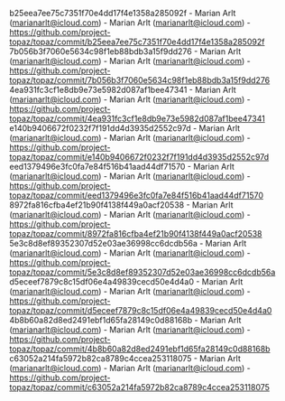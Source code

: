 b25eea7ee75c7351f70e4dd17f4e1358a285092f - Marian Arlt (marianarlt@icloud.com) - Marian Arlt (marianarlt@icloud.com) - https://github.com/project-topaz/topaz/commit/b25eea7ee75c7351f70e4dd17f4e1358a285092f
7b056b3f7060e5634c98f1eb88bdb3a15f9dd276 - Marian Arlt (marianarlt@icloud.com) - Marian Arlt (marianarlt@icloud.com) - https://github.com/project-topaz/topaz/commit/7b056b3f7060e5634c98f1eb88bdb3a15f9dd276
4ea931fc3cf1e8db9e73e5982d087af1bee47341 - Marian Arlt (marianarlt@icloud.com) - Marian Arlt (marianarlt@icloud.com) - https://github.com/project-topaz/topaz/commit/4ea931fc3cf1e8db9e73e5982d087af1bee47341
e140b9406672f0232f7f191dd4d3935d2552c97d - Marian Arlt (marianarlt@icloud.com) - Marian Arlt (marianarlt@icloud.com) - https://github.com/project-topaz/topaz/commit/e140b9406672f0232f7f191dd4d3935d2552c97d
eed1379496e3fc0fa7e84f516b41aad44df71570 - Marian Arlt (marianarlt@icloud.com) - Marian Arlt (marianarlt@icloud.com) - https://github.com/project-topaz/topaz/commit/eed1379496e3fc0fa7e84f516b41aad44df71570
8972fa816cfba4ef21b90f4138f449a0acf20538 - Marian Arlt (marianarlt@icloud.com) - Marian Arlt (marianarlt@icloud.com) - https://github.com/project-topaz/topaz/commit/8972fa816cfba4ef21b90f4138f449a0acf20538
5e3c8d8ef89352307d52e03ae36998cc6dcdb56a - Marian Arlt (marianarlt@icloud.com) - Marian Arlt (marianarlt@icloud.com) - https://github.com/project-topaz/topaz/commit/5e3c8d8ef89352307d52e03ae36998cc6dcdb56a
d5eceef7879c8c15df06e4a49839cecd50e4d4a0 - Marian Arlt (marianarlt@icloud.com) - Marian Arlt (marianarlt@icloud.com) - https://github.com/project-topaz/topaz/commit/d5eceef7879c8c15df06e4a49839cecd50e4d4a0
4b8b60a82d8ed2491ebf1d65fa28149c0d88168b - Marian Arlt (marianarlt@icloud.com) - Marian Arlt (marianarlt@icloud.com) - https://github.com/project-topaz/topaz/commit/4b8b60a82d8ed2491ebf1d65fa28149c0d88168b
c63052a214fa5972b82ca8789c4ccea253118075 - Marian Arlt (marianarlt@icloud.com) - Marian Arlt (marianarlt@icloud.com) - https://github.com/project-topaz/topaz/commit/c63052a214fa5972b82ca8789c4ccea253118075
